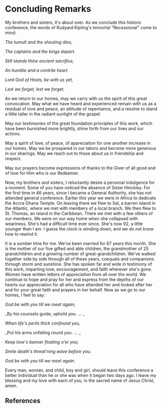 # Concluding Remarks

My brothers and sisters, it's about over. As we conclude this historic
conference, the words of Rudyard Kipling's immortal "Recessional" come to
mind:

_The tumult and the shouting dies;_

_The captains and the kings depart._

_Still stands thine ancient sacrifice,_

_An humble and a contrite heart._

_Lord God of Hosts, be with us yet,_

_Lest we forget, lest we forget._

As we return to our homes, may we carry with us the spirit of this great
convocation. May what we have heard and experienced remain with us as a
residual of love and peace, an attitude of repentance, and a resolve to stand
a little taller in the radiant sunlight of the gospel.

May our testimonies of the great foundation principles of this work, which
have been burnished more brightly, shine forth from our lives and our actions.

May a spirit of love, of peace, of appreciation for one another increase in
our homes. May we be prospered in our labors and become more generous in our
sharings. May we reach out to those about us in friendship and respect.

May our prayers become expressions of thanks to the Giver of all good and of
love for Him who is our Redeemer.

Now, my brothers and sisters, I reluctantly desire a personal indulgence for a
moment. Some of you have noticed the absence of Sister Hinckley. For the first
time in 46 years, since I became a General Authority, she has not attended
general conference. Earlier this year we were in Africa to dedicate the Accra
Ghana Temple. On leaving there we flew to Sal, a barren island in the
Atlantic, where we met with members of a local branch. We then flew to St.
Thomas, an island in the Caribbean. There we met with a few others of our
members. We were on our way home when she collapsed with weariness. She's had
a difficult time ever since. She's now 92, a little younger than I am. I guess
the clock is winding down, and we do not know how to rewind it.

It is a somber time for me. We've been married for 67 years this month. She is
the mother of our five gifted and able children, the grandmother of 25
grandchildren and a growing number of great-grandchildren. We've walked
together side by side through all of these years, coequals and companions
through storm and sunshine. She has spoken far and wide in testimony of this
work, imparting love, encouragement, and faith wherever she's gone. Women have
written letters of appreciation from all over the world. We continue to hope
and pray for her and express from the depths of our hearts our appreciation
for all who have attended her and looked after her and for your great faith
and prayers in her behalf. Now as we go to our homes, I feel to say:

_God be with you till we meet again;_

_By his counsels guide, uphold you. ... _

_When life's perils thick confound you,_

_Put his arms unfailing round you. ... _

_Keep love's banner floating o'er you;_

_Smite death's threat'ning wave before you._

_God be with you till we meet again._

Every man, woman, and child, boy and girl, should leave this conference a
better individual than he or she was when it began two days ago. I leave my
blessing and my love with each of you, in the sacred name of Jesus Christ,
amen.

## References

